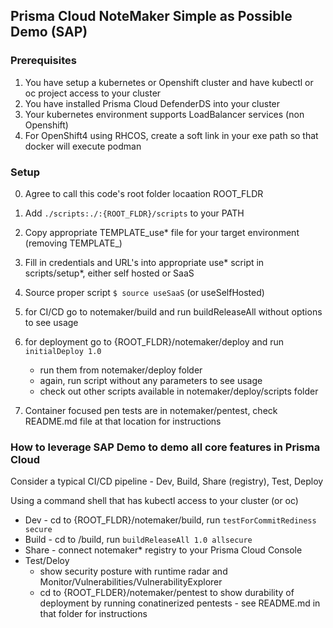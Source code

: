 ## Prisma Cloud NoteMaker Simple as Possible Demo (SAP)

### Prerequisites
1. You have setup a kubernetes or Openshift cluster and have kubectl or oc project access to your cluster
2. You have installed Prisma Cloud DefenderDS into your cluster
3. Your kubernetes environment supports LoadBalancer services (non Openshift)
3. For OpenShift4 using RHCOS, create a soft link in your exe path so that docker will execute podman

### Setup
0. Agree to call this code's root folder locaation ROOT_FLDR
1. Add `./scripts:./:{ROOT_FLDR}/scripts` to your PATH
2. Copy appropriate TEMPLATE_use* file for your target environment (removing TEMPLATE_)
3. Fill in credentials and URL's into appropriate use* script in scripts/setup*, either self hosted or SaaS 
4. Source proper script   `$ source useSaaS` (or useSelfHosted) 
5. for CI/CD go to notemaker/build and run buildReleaseAll without options to see usage
6. for deployment go to {ROOT_FLDR}/notemaker/deploy and run `initialDeploy 1.0`
	* run them from notemaker/deploy folder
    * again, run script without any parameters to see usage
    * check out other scripts available in notemaker/deploy/scripts folder
    
7. Container focused pen tests are in notemaker/pentest, check README.md file at that location for instructions 

### How to leverage SAP Demo to demo all core features in Prisma Cloud
Consider a typical CI/CD pipeline - Dev, Build, Share (registry), Test, Deploy

Using a command shell that has kubectl access to your cluster (or oc)
* Dev - cd to {ROOT_FLDR}/notemaker/build, run `testForCommitRediness secure`
* Build - cd to /build, run `buildReleaseAll 1.0 allsecure`
* Share - connect notemaker* registry to your Prisma Cloud Console
* Test/Deloy
   - show security posture with runtime radar and Monitor/Vulnerabilities/VulnerabilityExplorer
   - cd to {ROOT_FLDER}/notemaker/pentest to show durability of deployment by running conatinerized pentests - see README.md in that folder for instructions 

